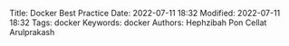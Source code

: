 Title: Docker Best Practice
Date: 2022-07-11 18:32
Modified: 2022-07-11 18:32
Tags: docker
Keywords: docker
Authors: Hephzibah Pon Cellat Arulprakash

